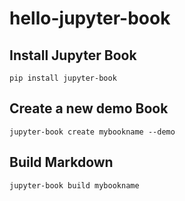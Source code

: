 # hello-jupyter-book

## Install Jupyter Book

    pip install jupyter-book

## Create a new demo Book

    jupyter-book create mybookname --demo

## Build Markdown

    jupyter-book build mybookname